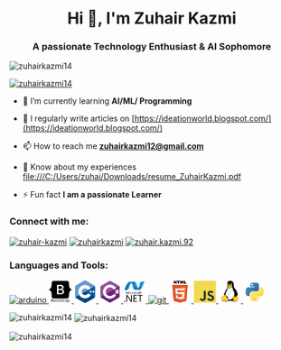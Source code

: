 <h1 align="center">Hi 👋, I'm Zuhair Kazmi</h1>
<h3 align="center">A passionate Technology Enthusiast & AI Sophomore</h3>

<p align="left"> <img src="https://komarev.com/ghpvc/?username=zuhairkazmi14&label=Profile%20views&color=0e75b6&style=flat" alt="zuhairkazmi14" /> </p>

<p align="left"> <a href="https://github.com/ryo-ma/github-profile-trophy"><img src="https://github-profile-trophy.vercel.app/?username=zuhairkazmi14" alt="zuhairkazmi14" /></a> </p>

- 🌱 I’m currently learning **AI/ML/ Programming**

- 📝 I regularly write articles on [https://ideationworld.blogspot.com/](https://ideationworld.blogspot.com/)

- 📫 How to reach me **zuhairkazmi12@gmail.com**

- 📄 Know about my experiences [file:///C:/Users/zuhai/Downloads/resume_ZuhairKazmi.pdf](file:///C:/Users/zuhai/Downloads/resume_ZuhairKazmi.pdf)

- ⚡ Fun fact **I am a passionate Learner**

<h3 align="left">Connect with me:</h3>
<p align="left">
<a href="https://linkedin.com/in/zuhair-kazmi" target="blank"><img align="center" src="https://raw.githubusercontent.com/rahuldkjain/github-profile-readme-generator/master/src/images/icons/Social/linked-in-alt.svg" alt="zuhair-kazmi" height="30" width="40" /></a>
<a href="https://kaggle.com/zuhairkazmi" target="blank"><img align="center" src="https://raw.githubusercontent.com/rahuldkjain/github-profile-readme-generator/master/src/images/icons/Social/kaggle.svg" alt="zuhairkazmi" height="30" width="40" /></a>
<a href="https://fb.com/zuhair.kazmi.92" target="blank"><img align="center" src="https://raw.githubusercontent.com/rahuldkjain/github-profile-readme-generator/master/src/images/icons/Social/facebook.svg" alt="zuhair.kazmi.92" height="30" width="40" /></a>
</p>

<h3 align="left">Languages and Tools:</h3>
<p align="left"> <a href="https://www.arduino.cc/" target="_blank" rel="noreferrer"> <img src="https://cdn.worldvectorlogo.com/logos/arduino-1.svg" alt="arduino" width="40" height="40"/> </a> <a href="https://getbootstrap.com" target="_blank" rel="noreferrer"> <img src="https://raw.githubusercontent.com/devicons/devicon/master/icons/bootstrap/bootstrap-plain-wordmark.svg" alt="bootstrap" width="40" height="40"/> </a> <a href="https://www.w3schools.com/cpp/" target="_blank" rel="noreferrer"> <img src="https://raw.githubusercontent.com/devicons/devicon/master/icons/cplusplus/cplusplus-original.svg" alt="cplusplus" width="40" height="40"/> </a> <a href="https://www.w3schools.com/cs/" target="_blank" rel="noreferrer"> <img src="https://raw.githubusercontent.com/devicons/devicon/master/icons/csharp/csharp-original.svg" alt="csharp" width="40" height="40"/> </a> <a href="https://dotnet.microsoft.com/" target="_blank" rel="noreferrer"> <img src="https://raw.githubusercontent.com/devicons/devicon/master/icons/dot-net/dot-net-original-wordmark.svg" alt="dotnet" width="40" height="40"/> </a> <a href="https://git-scm.com/" target="_blank" rel="noreferrer"> <img src="https://www.vectorlogo.zone/logos/git-scm/git-scm-icon.svg" alt="git" width="40" height="40"/> </a> <a href="https://www.w3.org/html/" target="_blank" rel="noreferrer"> <img src="https://raw.githubusercontent.com/devicons/devicon/master/icons/html5/html5-original-wordmark.svg" alt="html5" width="40" height="40"/> </a> <a href="https://developer.mozilla.org/en-US/docs/Web/JavaScript" target="_blank" rel="noreferrer"> <img src="https://raw.githubusercontent.com/devicons/devicon/master/icons/javascript/javascript-original.svg" alt="javascript" width="40" height="40"/> </a> <a href="https://www.linux.org/" target="_blank" rel="noreferrer"> <img src="https://raw.githubusercontent.com/devicons/devicon/master/icons/linux/linux-original.svg" alt="linux" width="40" height="40"/> </a> <a href="https://www.python.org" target="_blank" rel="noreferrer"> <img src="https://raw.githubusercontent.com/devicons/devicon/master/icons/python/python-original.svg" alt="python" width="40" height="40"/> </a> </p>

<p><img align="left" src="https://github-readme-stats.vercel.app/api/top-langs?username=zuhairkazmi14&show_icons=true&locale=en&layout=compact" alt="zuhairkazmi14" /></p>

<p>&nbsp;<img align="center" src="https://github-readme-stats.vercel.app/api?username=zuhairkazmi14&show_icons=true&locale=en" alt="zuhairkazmi14" /></p>

<p><img align="center" src="https://github-readme-streak-stats.herokuapp.com/?user=zuhairkazmi14&" alt="zuhairkazmi14" /></p>


